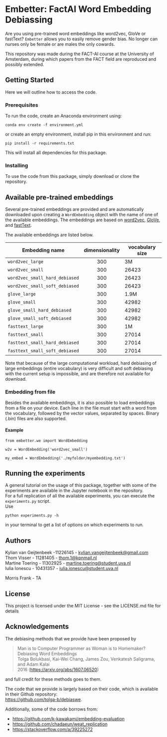 # Embetter: FactAI Word Embedding Debiassing 

Are you using pre-trained word embeddings like word2vec, GloVe or fastText? `Embetter` allows you to easily remove gender bias.
No longer can nurses only be female or are males the only cowards.

This repository was made during the FACT-AI course at the University of Amsterdam, during which papers from the FACT field are reproduced and possibly extended.

## Getting Started

Here we will outline how to access the code.

### Prerequisites

To run the code, create an Anaconda environment using:
```
conda env create -f environment.yml
```
or create an empty environment, install pip in this environment and run:
```
pip install -r requirements.txt
```

This will install all dependencies for this package.

### Installing

To use the code from this package, simply download or clone the repository.

## Available pre-trained embeddings
Several pre-trained embeddings are provided and are automatically downloaded upon creating a `WordEmbedding` object with the name of one of the available embeddings. The embeddings are based on <a href="https://code.google.com/archive/p/word2vec/">word2vec</a>, <a href="https://nlp.stanford.edu/projects/glove/">GloVe</a>, and <a href="https://fasttext.cc/">fastText</a>.

The available embeddings are listed below.

| Embedding name | dimensionality | vocabulary size | 
| ------------- |:-------------:| -----|
| `word2vec_large`     | 300 | 3M |
| `word2vec_small`     | 300 | 26423 |
| `word2vec_small_hard_debiased`     | 300 | 26423 |
| `word2vec_small_soft_debiased`     | 300 | 26423 |
| `glove_large`     | 300 | 1.9M |
| `glove_small`     | 300 | 42982 |
| `glove_small_hard_debiased`     | 300 | 42982 |
| `glove_small_soft_debiased`     | 300 | 42982 |
| `fasttext_large`     | 300 | 1M |
| `fasttext_small`     | 300 | 27014 |
| `fasttext_small_hard_debiased`     | 300 | 27014 |
| `fasttext_small_soft_debiased`     | 300 | 27014 |

Note that because of the large computational workload, hard debiasing of large embeddings (entire vocabulary) is very difficult and soft debiasing with the current setup is impossible, and are therefore not available for download.

### Embedding from file
Besides the available embeddings, it is also possible to load embeddings from a file on your device. Each line in the file must start with a word from the vocabulary, followed by the vector values, separated by spaces. Binary (.bin) files are also supported.

#### Example
```
from embetter.we import WordEmbedding

w2v = WordEmbedding('word2vec_small')

my_embed = WordEmbedding('./myfolder/myembedding.txt')
```

## Running the experiments

A general tutorial on the usage of this package, together with some of the experiments are available in the Jupyter notebook in the repository.\
For a full replication of all the available experiments, you can execute the `experiments.py` script.\
Use
```
python experiments.py -h
```
in your terminal to get a list of options on which experiments to run.

## Authors

Kylian van Geijtenbeek -11226145 - kylian.vangeijtenbeek@gmail.com \
Thom Visser - 11281405 - thom.1@kpnmail.nl \
Martine Toering - 11302925 - martine.toering@student.uva.nl \
Iulia Ionescu - 10431357 - iulia.ionescu@student.uva.nl

Morris Frank - TA

## License

This project is licensed under the MIT License - see the LICENSE.md file for details

## Acknowledgements

The debiasing methods that we provide have been proposed by 
> Man is to Computer Programmer as Woman is to Homemaker? Debiasing Word Embeddings \
> Tolga Bolukbasi, Kai-Wei Chang, James Zou, Venkatesh Saligrama, and Adam Kalai \
> 2016 (https://arxiv.org/abs/1607.06520)

and full credit for these methods goes to them.

The code that we provide is largely based on their code, which is available in their Github repository: \
https://github.com/tolga-b/debiaswe.

Additionally, some of the code borrows from:
- https://github.com/k-kawakami/embedding-evaluation
- https://github.com/chadaeun/weat_replication
- https://stackoverflow.com/a/39225272
